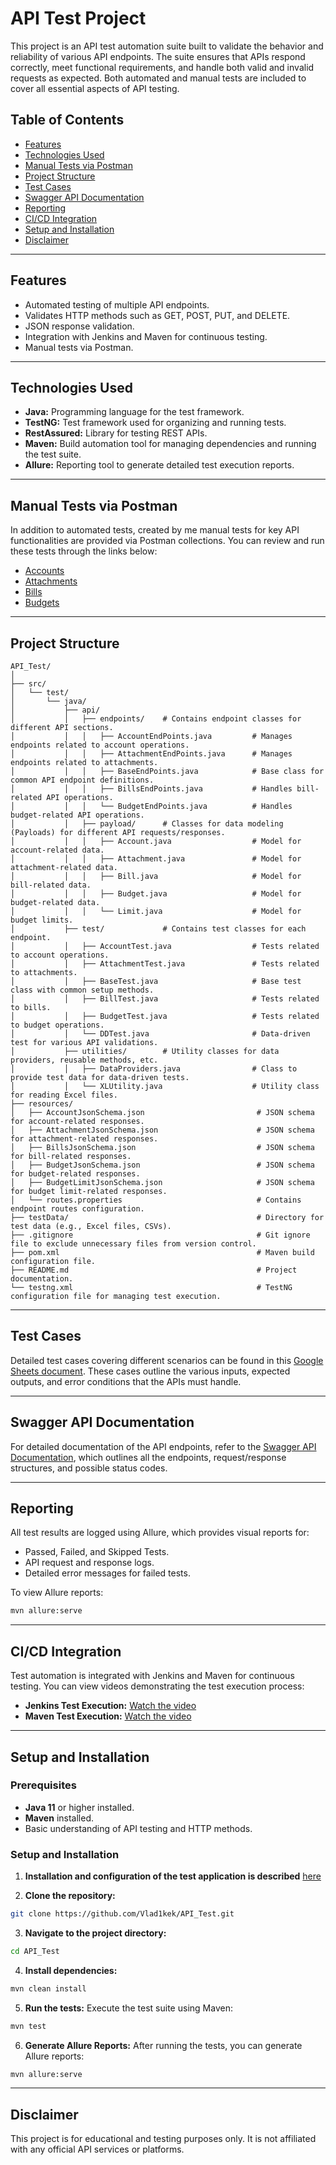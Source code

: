 # API Test Project

This project is an API test automation suite built to validate the behavior and reliability of various API endpoints. The suite ensures that APIs respond correctly, meet functional requirements, and handle both valid and invalid requests as expected. Both automated and manual tests are included to cover all essential aspects of API testing.

## Table of Contents
- [Features](#features)
- [Technologies Used](#technologies-used)
- [Manual Tests via Postman](#manual-tests-via-postman)
- [Project Structure](#project-structure)
- [Test Cases](#test-cases)
- [Swagger API Documentation](#swagger-api-documentation)
- [Reporting](#reporting)
- [CI/CD Integration](#cicd-integration)
- [Setup and Installation](#setup-and-installation)
- [Disclaimer](#disclaimer)

---

## Features

* Automated testing of multiple API endpoints.
* Validates HTTP methods such as GET, POST, PUT, and DELETE.
* JSON response validation.
* Integration with Jenkins and Maven for continuous testing.
* Manual tests via Postman.

---

## Technologies Used
* **Java:** Programming language for the test framework.
* **TestNG:** Test framework used for organizing and running tests.
* **RestAssured:** Library for testing REST APIs.
* **Maven:** Build automation tool for managing dependencies and running the test suite.
* **Allure:** Reporting tool to generate detailed test execution reports.

---

## Manual Tests via Postman

In addition to automated tests, created by me manual tests for key API functionalities are provided via Postman collections. You can review and run these tests through the links below:

* [Accounts](https://documenter.getpostman.com/view/34688119/2sA3e498jZ)
* [Attachments](https://documenter.getpostman.com/view/34688119/2sA3e498jb)
* [Bills](https://documenter.getpostman.com/view/34688119/2sA3e498jc)
* [Budgets](https://documenter.getpostman.com/view/34688119/2sA3e498jd)

---

## Project Structure

````
API_Test/
│
├── src/
│   └── test/
│       └── java/
│           ├── api/
│           │   ├── endpoints/    # Contains endpoint classes for different API sections.
│           │   │   ├── AccountEndPoints.java         # Manages endpoints related to account operations.
│           │   │   ├── AttachmentEndPoints.java      # Manages endpoints related to attachments.
│           │   │   ├── BaseEndPoints.java            # Base class for common API endpoint definitions.
│           │   │   ├── BillsEndPoints.java           # Handles bill-related API operations.
│           │   │   └── BudgetEndPoints.java          # Handles budget-related API operations.
│           │   ├── payload/      # Classes for data modeling (Payloads) for different API requests/responses.
│           │   │   ├── Account.java                  # Model for account-related data.
│           │   │   ├── Attachment.java               # Model for attachment-related data.
│           │   │   ├── Bill.java                     # Model for bill-related data.
│           │   │   ├── Budget.java                   # Model for budget-related data.
│           │   │   └── Limit.java                    # Model for budget limits.
│           ├── test/             # Contains test classes for each endpoint.
│           │   ├── AccountTest.java                  # Tests related to account operations.
│           │   ├── AttachmentTest.java               # Tests related to attachments.
│           │   ├── BaseTest.java                     # Base test class with common setup methods.
│           │   ├── BillTest.java                     # Tests related to bills.
│           │   ├── BudgetTest.java                   # Tests related to budget operations.
│           │   └── DDTest.java                       # Data-driven test for various API validations.
│           ├── utilities/        # Utility classes for data providers, reusable methods, etc.
│           │   ├── DataProviders.java                # Class to provide test data for data-driven tests.
│           │   └── XLUtility.java                    # Utility class for reading Excel files.
├── resources/
│   ├── AccountJsonSchema.json                         # JSON schema for account-related responses.
│   ├── AttachmentJsonSchema.json                      # JSON schema for attachment-related responses.
│   ├── BillsJsonSchema.json                           # JSON schema for bill-related responses.
│   ├── BudgetJsonSchema.json                          # JSON schema for budget-related responses.
│   ├── BudgetLimitJsonSchema.json                     # JSON schema for budget limit-related responses.
│   └── routes.properties                              # Contains endpoint routes configuration.
├── testData/                                          # Directory for test data (e.g., Excel files, CSVs).
├── .gitignore                                         # Git ignore file to exclude unnecessary files from version control.
├── pom.xml                                            # Maven build configuration file.
├── README.md                                          # Project documentation.
└── testng.xml                                         # TestNG configuration file for managing test execution.
````

---

## Test Cases

Detailed test cases covering different scenarios can be found in this [Google Sheets document](https://docs.google.com/spreadsheets/d/1FPqjIdiSyT2MoWFtD7_PdnCeNTEn-p-YEMzq5Ftaevg/edit?gid=0#gid=0). These cases outline the various inputs, expected outputs, and error conditions that the APIs must handle.

---

## Swagger API Documentation

For detailed documentation of the API endpoints, refer to the [Swagger API Documentation](https://api-docs.firefly-iii.org/#/), which outlines all the endpoints, request/response structures, and possible status codes.

---

## Reporting

All test results are logged using Allure, which provides visual reports for:

* Passed, Failed, and Skipped Tests.
* API request and response logs.
* Detailed error messages for failed tests.

To view Allure reports:

````bash
mvn allure:serve
````

---

## CI/CD Integration

Test automation is integrated with Jenkins and Maven for continuous testing. You can view videos demonstrating the test execution process:

* **Jenkins Test Execution:** [Watch the video](https://www.youtube.com/watch?v=mtiF7YeHNCs&ab_channel=%D0%92%D0%BB%D0%B0%D0%B4)
* **Maven Test Execution:** [Watch the video](https://www.youtube.com/watch?v=gJ8p0FPgyQc&ab_channel=%D0%92%D0%BB%D0%B0%D0%B4)

---

## Setup and Installation

### Prerequisites

* **Java 11** or higher installed.
* **Maven** installed.
* Basic understanding of API testing and HTTP methods.

### Setup and Installation

1. **Installation and configuration of the test application is described** [here](https://docs.firefly-iii.org/how-to/firefly-iii/installation/docker/)

2. **Clone the repository:**

````bash
git clone https://github.com/Vlad1kek/API_Test.git
````

3. **Navigate to the project directory:**

````bash
cd API_Test
````

4. **Install dependencies:**

````bash
mvn clean install
````

5. **Run the tests:** Execute the test suite using Maven:

````bash
mvn test
````

6. **Generate Allure Reports:** After running the tests, you can generate Allure reports:
````bash
mvn allure:serve
````

---

## Disclaimer

This project is for educational and testing purposes only. It is not affiliated with any official API services or platforms.